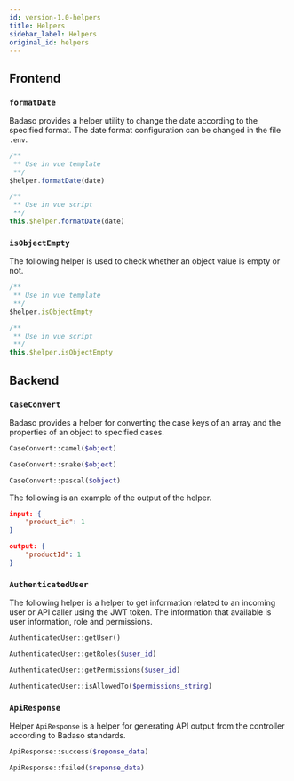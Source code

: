 ```yaml
---
id: version-1.0-helpers
title: Helpers
sidebar_label: Helpers
original_id: helpers
---
```


## Frontend

### ```formatDate```

Badaso provides a helper utility to change the date according to the specified format.
The date format configuration can be changed in the file ```.env```.

<!--DOCUSAURUS_CODE_TABS-->
<!--JavaScript-->
```js
/**
 ** Use in vue template
 **/
$helper.formatDate(date)

/**
 ** Use in vue script
 **/
this.$helper.formatDate(date)
```

<!--END_DOCUSAURUS_CODE_TABS-->

### ```isObjectEmpty```

The following helper is used to check whether an object value is empty or not.

<!--DOCUSAURUS_CODE_TABS-->
<!--JavaScript-->
```js
/**
 ** Use in vue template
 **/
$helper.isObjectEmpty

/**
 ** Use in vue script
 **/
this.$helper.isObjectEmpty
```

<!--END_DOCUSAURUS_CODE_TABS-->

## Backend

### ```CaseConvert```

Badaso provides a helper for converting the case keys of an array and the properties of an object to specified cases.

<!--DOCUSAURUS_CODE_TABS-->
<!--PHP-->
```PHP
CaseConvert::camel($object)
```

<!--END_DOCUSAURUS_CODE_TABS-->

<!--DOCUSAURUS_CODE_TABS-->
<!--PHP-->
```PHP
CaseConvert::snake($object)
```

<!--END_DOCUSAURUS_CODE_TABS-->

<!--DOCUSAURUS_CODE_TABS-->
<!--PHP-->
```PHP
CaseConvert::pascal($object)
```

<!--END_DOCUSAURUS_CODE_TABS-->

The following is an example of the output of the helper.

```json
input: {
    "product_id": 1
}

output: {
    "productId": 1
}
```

### ```AuthenticatedUser```

The following helper is a helper to get information related to an incoming user or API caller using the JWT token. The information that available is user information, role and permissions.

<!--DOCUSAURUS_CODE_TABS-->
<!--PHP-->
```PHP
AuthenticatedUser::getUser()
```

<!--END_DOCUSAURUS_CODE_TABS-->

<!--DOCUSAURUS_CODE_TABS-->
<!--PHP-->
```PHP
AuthenticatedUser::getRoles($user_id)
```

<!--END_DOCUSAURUS_CODE_TABS-->

<!--DOCUSAURUS_CODE_TABS-->
<!--PHP-->
```PHP
AuthenticatedUser::getPermissions($user_id)
```

<!--END_DOCUSAURUS_CODE_TABS-->

<!--DOCUSAURUS_CODE_TABS-->
<!--PHP-->
```PHP
AuthenticatedUser::isAllowedTo($permissions_string)
```

<!--END_DOCUSAURUS_CODE_TABS-->

### ```ApiResponse```

Helper ```ApiResponse``` is a helper for generating API output from the controller according to Badaso standards.

<!--DOCUSAURUS_CODE_TABS-->
<!--PHP-->
```PHP
ApiResponse::success($reponse_data)
```

<!--END_DOCUSAURUS_CODE_TABS-->

<!--DOCUSAURUS_CODE_TABS-->
<!--PHP-->
```PHP
ApiResponse::failed($reponse_data)
```

<!--END_DOCUSAURUS_CODE_TABS-->